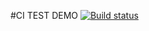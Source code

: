 #CI TEST DEMO
[![Build status](https://ci.appveyor.com/api/projects/status/abik7qo6gpy2pg9g?svg=true)](https://ci.appveyor.com/project/AlexeySaulin/test-ci)